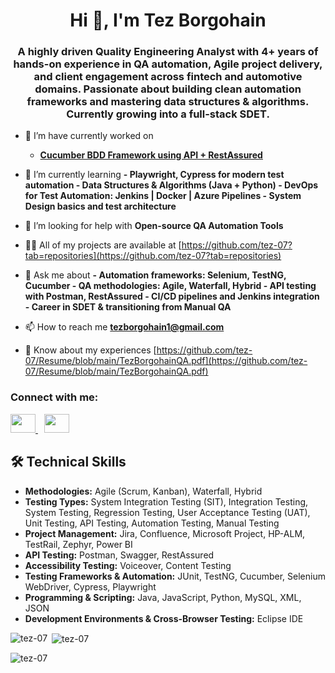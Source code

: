 <h1 align="center">Hi 👋, I'm Tez Borgohain </h1>

<h3 align="center">A highly driven Quality Engineering Analyst with 4+ years of hands-on experience in QA automation, Agile project delivery, and client engagement across fintech and automotive domains. Passionate about building clean automation frameworks and mastering data structures & algorithms. Currently growing into a full-stack SDET.</h3>

- 🔭 I’m have currently worked on
    -   [**Cucumber BDD Framework using API + RestAssured**](https://github.com/tez-07/CucumberBDDApiTestingFramework)

- 🌱 I’m currently learning **- **Playwright, Cypress for modern test automation** - **Data Structures & Algorithms (Java + Python)** - **DevOps for Test Automation: Jenkins | Docker | Azure Pipelines** - **System Design basics and test architecture****

- 🤝 I’m looking for help with ****Open-source QA Automation Tools****

- 👨‍💻 All of my projects are available at [https://github.com/tez-07?tab=repositories](https://github.com/tez-07?tab=repositories)

- 💬 Ask me about **- Automation frameworks: Selenium, TestNG, Cucumber - QA methodologies: Agile, Waterfall, Hybrid - API testing with Postman, RestAssured - CI/CD pipelines and Jenkins integration - Career in SDET & transitioning from Manual QA**

- 📫 How to reach me **tezborgohain1@gmail.com**

- 📄 Know about my experiences [https://github.com/tez-07/Resume/blob/main/TezBorgohainQA.pdf](https://github.com/tez-07/Resume/blob/main/TezBorgohainQA.pdf)


<h3 align="left">Connect with me:</h3>
<p align="left">
<a href="https://www.behance.net/tezborgohain" target="_blank">
  <img src="https://cdn-icons-png.flaticon.com/512/145/145799.png" height="30" width="40" />
</a>

<a href="https://www.linkedin.com/in/tez-borgohain/" target="_blank" style="margin-left:10px;">
  <img src="https://cdn-icons-png.flaticon.com/512/174/174857.png" height="30" width="40" />
</a>

</p>

## 🛠️ Technical Skills

- **Methodologies:** Agile (Scrum, Kanban), Waterfall, Hybrid  
- **Testing Types:** System Integration Testing (SIT), Integration Testing, System Testing, Regression Testing, User Acceptance Testing (UAT), Unit Testing, API Testing, Automation Testing, Manual Testing
- **Project Management:** Jira, Confluence, Microsoft Project, HP-ALM, TestRail, Zephyr, Power BI  
- **API Testing:** Postman, Swagger, RestAssured
- **Accessibility Testing:** Voiceover, Content Testing  
- **Testing Frameworks & Automation:** JUnit, TestNG, Cucumber, Selenium WebDriver, Cypress, Playwright  
- **Programming & Scripting:** Java, JavaScript, Python, MySQL, XML, JSON  
- **Development Environments & Cross-Browser Testing:** Eclipse IDE


<p><img align="left" src="https://github-readme-stats.vercel.app/api/top-langs?username=tez-07&show_icons=true&locale=en&layout=compact" alt="tez-07" /></p>

<p>&nbsp;<img align="center" src="https://github-readme-stats.vercel.app/api?username=tez-07&show_icons=true&locale=en" alt="tez-07" /></p>

<p><img align="center" src="https://github-readme-streak-stats.herokuapp.com/?user=tez-07&" alt="tez-07" /></p>
